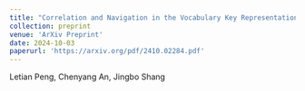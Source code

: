 ```yaml
---
title: "Correlation and Navigation in the Vocabulary Key Representation Space of Language Models."
collection: preprint
venue: 'ArXiv Preprint'
date: 2024-10-03
paperurl: 'https://arxiv.org/pdf/2410.02284.pdf'
---
```

Letian Peng, Chenyang An, Jingbo Shang
